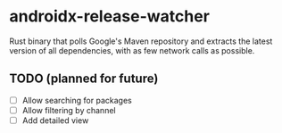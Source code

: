 # androidx-release-watcher

Rust binary that polls Google's Maven repository and extracts the latest version of all dependencies, with as few network calls as possible.

## TODO (planned for future)

- [ ] Allow searching for packages
- [ ] Allow filtering by channel
- [ ] Add detailed view
